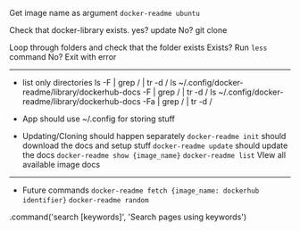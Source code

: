 
Get image name as argument
`docker-readme ubuntu`

Check that docker-library exists.
    yes? update
    No? git clone

Loop through folders and check that the folder exists
    Exists? Run `less` command
    No? Exit with error


---------------------------

- list only directories
ls -F | grep / | tr -d /
ls ~/.config/docker-readme/library/dockerhub-docs -F | grep / | tr -d /
ls ~/.config/docker-readme/library/dockerhub-docs -Fa | grep / | tr -d /

- App should use ~/.config for storing stuff

- Updating/Cloning should happen separately
`docker-readme init` should download the docs and setup stuff
`docker-readme update` should update the docs
`docker-readme show {image_name}`
`docker-readme list` VIew all available image docs

-----------------------------

- Future commands
`docker-readme fetch {image_name: dockerhub identifier}`
`docker-readme random`


.command('search [keywords]', 'Search pages using keywords')
